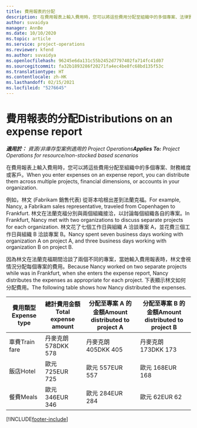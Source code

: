 ```yaml
---
title: 費用報表的分配
description: 在費用報表上輸入費用時，您可以將這些費用分配至組織中的多個專案、法律實體或客戶。
author: suvaidya
manager: AnnBe
ms.date: 10/10/2020
ms.topic: article
ms.service: project-operations
ms.reviewer: kfend
ms.author: suvaidya
ms.openlocfilehash: 96245e6da131c55b2452d7797402fa714fc41d07
ms.sourcegitcommit: fa32b1893286f20271fa4ec4be8fc68bd135f53c
ms.translationtype: HT
ms.contentlocale: zh-HK
ms.lasthandoff: 02/15/2021
ms.locfileid: "5276645"
---
```

# <a name="distributions-on-an-expense-report"></a><span data-ttu-id="c235c-103">費用報表的分配</span><span class="sxs-lookup"><span data-stu-id="c235c-103">Distributions on an expense report</span></span>

<span data-ttu-id="c235c-104">_**適用於：** 資源/非庫存型案例適用的 Project Operations_</span><span class="sxs-lookup"><span data-stu-id="c235c-104">_**Applies To:** Project Operations for resource/non-stocked based scenarios_</span></span>

<span data-ttu-id="c235c-105">在費用報表上輸入費用時，您可以將這些費用分配至組織中的多個專案、財務維度或客戶。</span><span class="sxs-lookup"><span data-stu-id="c235c-105">When you enter expenses on an expense report, you can distribute them across multiple projects, financial dimensions, or accounts in your organization.</span></span>

<span data-ttu-id="c235c-106">例如，林文 (Fabrikam 銷售代表) 從哥本哈根出差到法蘭克福。</span><span class="sxs-lookup"><span data-stu-id="c235c-106">For example, Nancy, a Fabrikam sales representative, traveled from Copenhagen to Frankfurt.</span></span> <span data-ttu-id="c235c-107">林文在法蘭克福分別與兩個組織接洽，以討論每個組織各自的專案。</span><span class="sxs-lookup"><span data-stu-id="c235c-107">In Frankfurt, Nancy met with two organizations to discuss separate projects for each organization.</span></span> <span data-ttu-id="c235c-108">林文花了七個工作日與組織 A 洽談專案 A，並花費三個工作日與組織 B 洽談專案 B。</span><span class="sxs-lookup"><span data-stu-id="c235c-108">Nancy spent seven business days working with organization A on project A, and three business days working with organization B on project B.</span></span>

<span data-ttu-id="c235c-109">因為林文在法蘭克福期間洽談了兩個不同的專案，當她輸入費用報表時，林文會視情況分配每個專案的費用。</span><span class="sxs-lookup"><span data-stu-id="c235c-109">Because Nancy worked on two separate projects while was in Frankfurt, when she enters the expense report, Nancy distributes the expenses as appropriate for each project.</span></span> <span data-ttu-id="c235c-110">下表顯示林文如何分配費用。</span><span class="sxs-lookup"><span data-stu-id="c235c-110">The following table shows how Nancy distributed the expenses.</span></span>

| <span data-ttu-id="c235c-111">費用類型</span><span class="sxs-lookup"><span data-stu-id="c235c-111">Expense type</span></span> | <span data-ttu-id="c235c-112">總計費用金額</span><span class="sxs-lookup"><span data-stu-id="c235c-112">Total expense amount</span></span> | <span data-ttu-id="c235c-113">分配至專案 A 的金額</span><span class="sxs-lookup"><span data-stu-id="c235c-113">Amount distributed to project A</span></span> | <span data-ttu-id="c235c-114">分配至專案 B 的金額</span><span class="sxs-lookup"><span data-stu-id="c235c-114">Amount distributed to project B</span></span> |
|--------------|----------------------|---------------------------------|---------------------------------|
| <span data-ttu-id="c235c-115">車費</span><span class="sxs-lookup"><span data-stu-id="c235c-115">Train fare</span></span>   | <span data-ttu-id="c235c-116">丹麥克朗 578</span><span class="sxs-lookup"><span data-stu-id="c235c-116">DKK 578</span></span>              | <span data-ttu-id="c235c-117">丹麥克朗 405</span><span class="sxs-lookup"><span data-stu-id="c235c-117">DKK 405</span></span>                         | <span data-ttu-id="c235c-118">丹麥克朗 173</span><span class="sxs-lookup"><span data-stu-id="c235c-118">DKK 173</span></span>                         |
| <span data-ttu-id="c235c-119">飯店</span><span class="sxs-lookup"><span data-stu-id="c235c-119">Hotel</span></span>        | <span data-ttu-id="c235c-120">歐元 725</span><span class="sxs-lookup"><span data-stu-id="c235c-120">EUR 725</span></span>              | <span data-ttu-id="c235c-121">歐元 557</span><span class="sxs-lookup"><span data-stu-id="c235c-121">EUR 557</span></span>                         | <span data-ttu-id="c235c-122">歐元 168</span><span class="sxs-lookup"><span data-stu-id="c235c-122">EUR 168</span></span>                         |
| <span data-ttu-id="c235c-123">餐費</span><span class="sxs-lookup"><span data-stu-id="c235c-123">Meals</span></span>        | <span data-ttu-id="c235c-124">歐元 346</span><span class="sxs-lookup"><span data-stu-id="c235c-124">EUR 346</span></span>              | <span data-ttu-id="c235c-125">歐元 284</span><span class="sxs-lookup"><span data-stu-id="c235c-125">EUR 284</span></span>                         | <span data-ttu-id="c235c-126">歐元 62</span><span class="sxs-lookup"><span data-stu-id="c235c-126">EUR 62</span></span>                          |


[!INCLUDE[footer-include](../includes/footer-banner.md)]